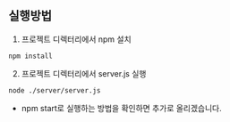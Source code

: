 ## 실행방법

1. 프로젝트 디렉터리에서 npm 설치
```
npm install
```
2. 프로젝트 디렉터리에서 server.js 실행
```
node ./server/server.js
```


+ npm start로 실행하는 방법을 확인하면 추가로 올리겠습니다.
